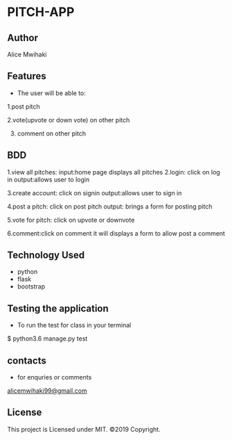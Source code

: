 # PITCH-APP

## Author

Alice Mwihaki

## Features

- The user will be able to:

1.post pitch

2.vote(upvote or down vote) on other pitch

3. comment on other pitch

## BDD

1.view all pitches:
input:home page displays all pitches
2.login:
click on log in
output:allows user to login

3.create account:
click on signin
output:allows user to sign in

4.post a pitch:
click on post pitch 
output:
brings a form for posting pitch

5.vote for pitch:
click on upvote or downvote

6.comment:click on comment it will displays a form to allow post a comment

## Technology Used

- python
- flask
- bootstrap

## Testing the application

- To run the test for class in your terminal

$ python3.6 manage.py test

## contacts 

- for enquries or comments

 alicemwihaki99@gmail.com



## License
This project is Licensed under MIT. ©2019 Copyright.
